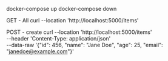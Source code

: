 docker-compose up
docker-compose down

GET  - All
curl --location 'http://localhost:5000/items'

POST - create
curl --location 'http://localhost:5000/items' \
--header 'Content-Type: application/json' \
--data-raw '{"id": 456, "name": "Jane Doe", "age": 25, "email": "janedoe@example.com"}'
